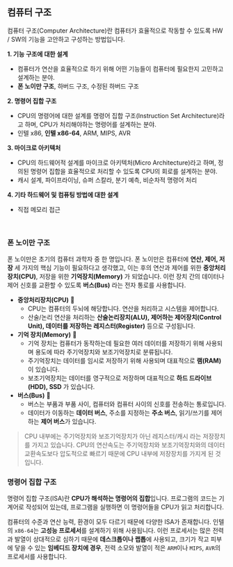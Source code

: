 ## 컴퓨터 구조
컴퓨터 구조(Computer Architecture)란 컴퓨터가 효율적으로 작동할 수 있도록 HW / SW의 기능을 고안하고 구성하는 방법입니다.

**1. 기능 구조에 대한 설계**
- 컴퓨터가 연산을 효율적으로 하기 위해 어떤 기능들이 컴퓨터에 필요한지 고민하고 설계하는 분야.
- **폰 노이만 구조**, 하버드 구조, 수정된 하버드 구조

**2. 명령어 집합 구조**
- CPU의 명령어에 대한 설계를 명령어 집합 구조(Instruction Set Architecture)라고 하며, CPU가 처리해야하는 명령어를 설계하는 분야.
- 인텔 x86, **인텔 x86-64**, ARM, MIPS, AVR

**3. 마이크로 아키텍처**
- CPU의 하드웨어적 설계를 마이크로 아키텍처(Micro Architecture)라고 하며, 정의된 명령어 집합을 효율적으로 처리할 수 있도록 CPU의 회로를 설계하는 분야.
- 캐시 설계, 파이프라이닝, 슈퍼 스칼라, 분기 예측, 비순차적 명령어 처리

**4. 기타 하드웨어 및 컴퓨팅 방법에 대한 설계**
- 직접 메모리 접근

<br/>

### 폰 노이만 구조
폰 노이만은 초기의 컴퓨터 과학자 중 한 명입니다. 폰 노이만은 컴퓨터에 **연산, 제어, 저장** 세 가지의 핵심 기능이 필요하다고 생각했고, 이는 후의 연산과 제어를 위한 **중앙처리장치(CPU)**, 저장을 위한 **기억장치(Memory)** 가 되었습니다.
이런 장치 간의 데이터나 제어 신호를 교환할 수 있도록 **버스(Bus)** 라는 전자 통로를 사용합니다.

- **중앙처리장치(CPU)** 🧠
  - CPU는 컴퓨터의 두뇌에 해당합니다. 연산을 처리하고 시스템을 제어합니다.
  - 산술/논리 연산을 처리하는 **산술논리장치(ALU), 제어하는 제어장치(Control Unit), 데이터를 저장하는 레지스터(Register)** 등으로 구성됩니다.
- **기억 장치(Memory)** 💾
  - 기억 장치는 컴퓨터가 동작하는데 필요한 여러 데이터를 저장하기 위해 사용되며 용도에 따라 주기억장치와 보조기억장치로 분류됩니다.
  - 주기억장치는 데이터를 임시로 저장하기 위해 사용되며 대표적으로 **램(RAM)** 이 있습니다.
  - 보조기억장치는 데이터를 영구적으로 저장하며 대표적으로 **하드 드라이브(HDD), SSD** 가 있습니다.
- **버스(Bus)** 🚌
  - 버스는 부품과 부품 사이, 컴퓨터와 컴퓨터 사이의 신호를 전송하는 통로입니다.
  - 데이터가 이동하는 **데이터 버스**, 주소를 지정하는 **주소 버스**, 읽기/쓰기를 제어하는 **제어 버스**가 있습니다. 

> CPU 내부에는 주기억장치와 보조기억장치가 아닌 레지스터/캐시 라는 저장장치를 가지고 있습니다.
> CPU의 연산속도는 주기억장치와 보조기억장치와의 데이터 교환속도보다 압도적으로 빠르기 때문에 CPU 내부에 저장장치를 가지게 된 것입니다.

### 명령어 집합 구조
명령어 집합 구조(ISA)란 **CPU가 해석하는 명령어의 집합**입니다. 프로그램의 코드는 기계어로 작성되어 있는데, 프로그램을 실행하면 이 명령어들을 CPU가 읽고 처리합니다.

컴퓨터의 수준과 연산 능력, 환경이 모두 다르기 때문에 다양한 ISA가 존재합니다.
인텔의 ```x86-64```는 **고성능 프로세서**를 설계하기 위해 사용됩니다. 이런 프로세서는 많은 전력과 발열이 상대적으로 심하기 때문에 **데스크톱이나 랩톱**에 사용되고,
크기가 작고 피부에 닿을 수 있는 **임베디드 장치에 경우**, 전력 소모와 발열이 적은 ```ARM```이나 ```MIPS```, ```AVR```의 프로세서를 사용합니다.

